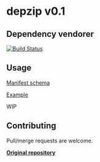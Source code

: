 # depzip v0.1

## Dependency vendorer

[![Build Status](https://github.com/karnkaul/depzip/actions/workflows/ci.yml/badge.svg)](https://github.com/karnkaul/depzip/actions/workflows/ci.yml)

## Usage

[Manifest schema](depzip_schema.json)

[Example](ext/depzip.json)

WIP

## Contributing

Pull/merge requests are welcome.

**[Original repository](https://github.com/karnkaul/depzip)**
